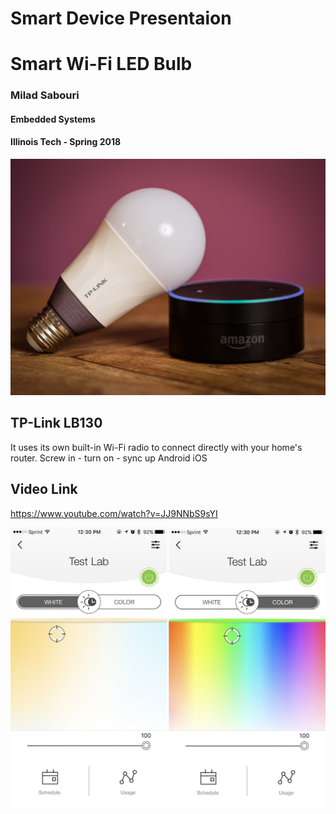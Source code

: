 # Smart Device Presentaion
# Smart Wi-Fi LED Bulb
### Milad Sabouri
#### Embedded Systems
#### Illinois Tech - Spring 2018


![LED](images/2.JPG "TP-Link Smart LED")

## TP-Link LB130
It uses its own built-in Wi-Fi radio to connect directly with your home's router.
Screw in - turn on - sync up
Android
iOS

## Video Link
https://www.youtube.com/watch?v=JJ9NNbS9sYI


![LED](images/1.JPG "Application")
